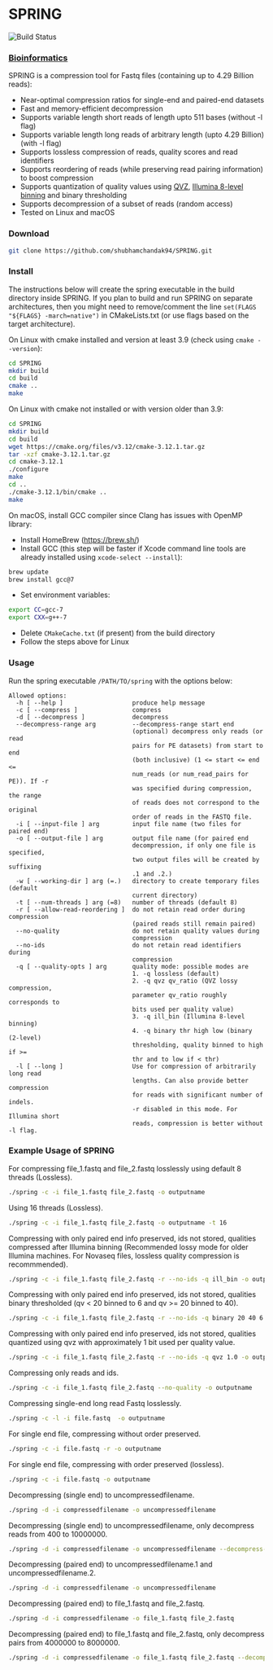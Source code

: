 # SPRING

![Build Status](https://travis-ci.org/shubhamchandak94/Spring.svg?branch=master)

### [Bioinformatics](https://academic.oup.com/bioinformatics/advance-article/doi/10.1093/bioinformatics/bty1015/5232998?guestAccessKey=266a1378-4684-4f04-bb99-6febdf9d1fb9)

SPRING is a compression tool for Fastq files (containing up to 4.29 Billion reads):
- Near-optimal compression ratios for single-end and paired-end datasets
- Fast and memory-efficient decompression
- Supports variable length short reads of length upto 511 bases (without -l flag)
- Supports variable length long reads of arbitrary length (upto 4.29 Billion) (with -l flag)
- Supports lossless compression of reads, quality scores and read identifiers
- Supports reordering of reads (while preserving read pairing information) to boost compression
- Supports quantization of quality values using [QVZ](https://github.com/mikelhernaez/qvz/), [Illumina 8-level binning](https://www.illumina.com/documents/products/whitepapers/whitepaper_datacompression.pdf) and binary thresholding
- Supports decompression of a subset of reads (random access)
- Tested on Linux and macOS

### Download
```bash
git clone https://github.com/shubhamchandak94/SPRING.git
```

### Install
The instructions below will create the spring executable in the build directory inside SPRING. If you plan to build and run SPRING on separate architectures, then you might need to remove/comment the line ```set(FLAGS "${FLAGS} -march=native")``` in CMakeLists.txt (or use flags based on the target architecture).

On Linux with cmake installed and version at least 3.9 (check using ```cmake --version```):
```bash
cd SPRING
mkdir build
cd build
cmake ..
make
```

On Linux with cmake not installed or with version older than 3.9:
```bash
cd SPRING
mkdir build
cd build
wget https://cmake.org/files/v3.12/cmake-3.12.1.tar.gz
tar -xzf cmake-3.12.1.tar.gz
cd cmake-3.12.1
./configure
make
cd ..
./cmake-3.12.1/bin/cmake ..
make
```

On macOS, install GCC compiler since Clang has issues with OpenMP library:
- Install HomeBrew (https://brew.sh/)
- Install GCC (this step will be faster if Xcode command line tools are already installed using ```xcode-select --install```):
```bash
brew update
brew install gcc@7
```
- Set environment variables:
```bash
export CC=gcc-7
export CXX=g++-7
```
- Delete ```CMakeCache.txt``` (if present) from the build directory
- Follow the steps above for Linux

### Usage
Run the spring executable ```/PATH/TO/spring``` with the options below:
```
Allowed options:
  -h [ --help ]                   produce help message
  -c [ --compress ]               compress
  -d [ --decompress ]             decompress
  --decompress-range arg          --decompress-range start end
                                  (optional) decompress only reads (or read 
                                  pairs for PE datasets) from start to end 
                                  (both inclusive) (1 <= start <= end <= 
                                  num_reads (or num_read_pairs for PE)). If -r 
                                  was specified during compression, the range 
                                  of reads does not correspond to the original 
                                  order of reads in the FASTQ file.
  -i [ --input-file ] arg         input file name (two files for paired end)
  -o [ --output-file ] arg        output file name (for paired end 
                                  decompression, if only one file is specified,
                                  two output files will be created by suffixing
                                  .1 and .2.)
  -w [ --working-dir ] arg (=.)   directory to create temporary files (default 
                                  current directory)
  -t [ --num-threads ] arg (=8)   number of threads (default 8)
  -r [ --allow-read-reordering ]  do not retain read order during compression 
                                  (paired reads still remain paired)
  --no-quality                    do not retain quality values during 
                                  compression
  --no-ids                        do not retain read identifiers during 
                                  compression
  -q [ --quality-opts ] arg       quality mode: possible modes are
                                  1. -q lossless (default)
                                  2. -q qvz qv_ratio (QVZ lossy compression, 
                                  parameter qv_ratio roughly corresponds to 
                                  bits used per quality value)
                                  3. -q ill_bin (Illumina 8-level binning)
                                  4. -q binary thr high low (binary (2-level) 
                                  thresholding, quality binned to high if >= 
                                  thr and to low if < thr)
  -l [ --long ]                   Use for compression of arbitrarily long read 
                                  lengths. Can also provide better compression 
                                  for reads with significant number of indels. 
                                  -r disabled in this mode. For Illumina short 
                                  reads, compression is better without -l flag.
```

### Example Usage of SPRING

For compressing file_1.fastq and file_2.fastq losslessly using default 8 threads (Lossless).
```bash
./spring -c -i file_1.fastq file_2.fastq -o outputname
```
Using 16 threads (Lossless).
```bash
./spring -c -i file_1.fastq file_2.fastq -o outputname -t 16
```
Compressing with only paired end info preserved, ids not stored, qualities compressed after Illumina binning (Recommended lossy mode for older Illumina machines. For Novaseq files, lossless quality compression is recommmended).
```bash
./spring -c -i file_1.fastq file_2.fastq -r --no-ids -q ill_bin -o outputname
```
Compressing with only paired end info preserved, ids not stored, qualities binary thresholded (qv < 20 binned to 6 and qv >= 20 binned to 40).
```bash
./spring -c -i file_1.fastq file_2.fastq -r --no-ids -q binary 20 40 6 -o outputname
```
Compressing with only paired end info preserved, ids not stored, qualities quantized using qvz with approximately 1 bit used per quality value.
```bash
./spring -c -i file_1.fastq file_2.fastq -r --no-ids -q qvz 1.0 -o outputname
```
Compressing only reads and ids.
```bash
./spring -c -i file_1.fastq file_2.fastq --no-quality -o outputname
```
Compressing single-end long read Fastq losslessly.
```bash
./spring -c -l -i file.fastq  -o outputname
```
For single end file, compressing without order preserved.
```bash
./spring -c -i file.fastq -r -o outputname
```
For single end file, compressing with order preserved (lossless).
```bash
./spring -c -i file.fastq -o outputname
```
Decompressing (single end) to uncompressedfilename.
```bash
./spring -d -i compressedfilename -o uncompressedfilename
```
Decompressing (single end) to uncompressedfilename, only decompress reads from 400 to 10000000.
```bash
./spring -d -i compressedfilename -o uncompressedfilename --decompress-range 400 1000000
```
Decompressing (paired end) to uncompressedfilename.1 and uncompressedfilename.2.
```bash
./spring -d -i compressedfilename -o uncompressedfilename
```
Decompressing (paired end) to file_1.fastq and file_2.fastq.
```bash
./spring -d -i compressedfilename -o file_1.fastq file_2.fastq
```
Decompressing (paired end) to file_1.fastq and file_2.fastq, only decompress pairs from 4000000 to 8000000.
```bash
./spring -d -i compressedfilename -o file_1.fastq file_2.fastq --decompress-range 4000000 8000000
```

